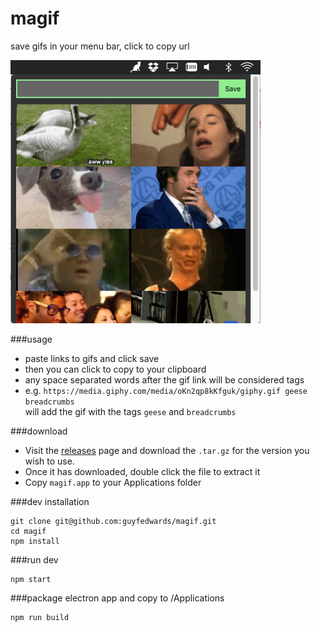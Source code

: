 # magif

save gifs in your menu bar, click to copy url

<img src="screenshot.png" width="400">

###usage
- paste links to gifs and click save
- then you can click to copy to your clipboard
- any space separated words after the gif link will be considered tags
- e.g. `https://media.giphy.com/media/oKn2qp8kKfguk/giphy.gif geese breadcrumbs`<br>
will add the gif with the tags `geese` and `breadcrumbs`

###download
- Visit the [releases](https://github.com/guyfedwards/magif/releases) page and download the `.tar.gz` for the version you wish to use.
- Once it has downloaded, double click the file to extract it
- Copy `magif.app` to your Applications folder

###dev installation
```
git clone git@github.com:guyfedwards/magif.git
cd magif
npm install
```

###run dev
```
npm start
```

###package electron app and copy to /Applications
```
npm run build
```


